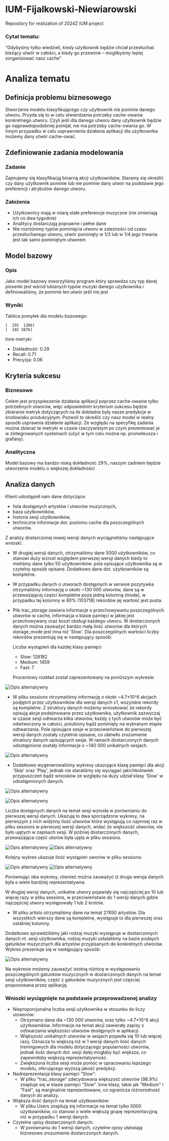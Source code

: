 # IUM-Fijalkowski-Niewiarowski
Repository for realization of 2024Z IUM project

### Cytat tematu:
“Gdybyśmy tylko wiedzieli, kiedy użytkownik będzie chciał przesłuchać bieżący utwór w całości, a kiedy go przewinie – moglibyśmy lepiej zorganizować nasz cache”

# Analiza tematu
## Definicja problemu biznesowego
Stworzenie modelu klasyfikującego czy użytkownik nie pominie danego utworu. Przyda się to w celu stwierdzenia potrzeby cache-owania konkretnego utworu. Czyli jeśli dla danego utworu dany użytkownik będzie go najprawdopodobniej pomijał, nie ma potrzeby cache-owania go. W innym przypadku w celu usprawnienia działania aplikacji dla użytkownika możemy dany utwór cache-ować.

## Zdefiniowanie zadania modelowania
### Zadanie
Zajmujemy się klasyfikacją binarną akcji użytkowników. Staramy się określić czy dany użytkownik pominie lub nie pominie dany utwór na podstawie jego preferencji i atrybutów danego utworu.
### Założenia
- Użytkownicy mają w miarę stałe preferencje muzyczne (nie zmieniają ich co dwa tygodnie)
- Analitycy dostarczają poprawne i pełne dane
- Nie rozróżnimy typów pominięcia utworu w zależności od czasu przesłuchanego utworu, utwór pominięty w  1/2 lub w 1/4 jego trwania jest tak samo pominiętym utworem

## Model bazowy
### Opis
Jako model bazowy stworzyliśmy program który sprawdza czy typ danej piosenki jest wśród lubianych typów muzyki danego użytkownika i definiowaliśmy, że pominie ten utwór jeśli nie jest
### Wyniki
Tablica pomyłek dla modelu bazowego:
```
[  255  1386]
[  102 3876]
```
Inne metryki:
- Dokładność: 0.29
- Recall: 0.71
- Precyzja: 0.06



## Kryteria sukcesu
### Biznesowe
Celem jest przyspieszenie działania aplikacji poprzez cache-owanie tylko potrzebnych utworów, więc odpowiednim kryterium sukcesu będzie zbieranie metryk dotyczących na ile dokładne były nasze predykcje w środowisku produkcyjnym. Pozwoli to określić czy nasz model w realny sposób usprawnia działanie aplikacji. Ze względu na specyfikę zadania można zbierać te metryki w czasie rzeczywistym po czym prezentować je w zintegrowanych systemach (użyć w tym celu można np. prometeusza i grafany).
### Analityczna
Model bazowy ma bardzo niską dokładność 29%, naszym zadniem będzie utworzenie modelu o większej dokładności

## Analiza danych
Klient udostępnił nam dane dotyczące:

- lista dostępnych artystów i utworów muzycznych,
- baza użytkowników,
- historia sesji użytkowników,
- techniczne informacje dot. poziomu cache dla poszczególnych utworów.

Z analizy dostarczonej nowej wersji danych wyciągneliśmy następujące wnioski:

- W drugiej wersji danych, otrzymaliśmy dane 5000 użytkowników, co stanowi duży wzrost względem pierwszej wersji danych kiedy to mieliśmy dane tylko 50 użytkowników. pola opisujące użytkownika są w czytelny sposób opisane. Dodatkowo dane dot. użytkowników są kompletne.
- W przypadku danych o utworach dostępnych w serwsie pozytywka otrzymaliśmy informację o około ~130 000 utworów, dane są w przeważającej części kompletne poza jedną kolumną (mode), w przypadku tej kolumny w 80% (103718) rekordów jej wartość jest pusta.
- Plik trac_storage zawiera informacje o przechowywaniu poszczególnych utworów w cache, informacja o klasie pamięci w jakiej jest przechowywany oraz koszt obsługi każdego utworu. W dostarczonych danych można zauważyć bardzo małą ilość utworów dla których storage_mode jest inna niż 'Slow'. Dla poszczególnych wartości liczby rekordów prezentują się w następujący sposób:

    Liczba wystąpień dla każdej klasy pamięci:
    - Slow: 128182
    - Medium: 1459
    - Fast: 7

    Procentowy rozkład został zaprezentowany na poniższym wykresie:

![Opis alternatywny](./reports/figures/v2/storage_mode.png)

- W pliku sessions otrzymaliśmy informację o około ~4.7*10^6 akcjach podjętch przez użytkowników dla wersji danych v1, wszytskie rekordy są kompletne. Z struktury danych możemy wnioskować że rekordy opisują akcje podejmowane przez użytkownika, użytkownik zazwyczaj w czasie sesji odtwarza kilka utworów, każdy z tych utworów może być odwtworzony w całości, polubiony bądź pominięty na wybranym etapie odtwarzania. Pola opisujące sesje w przeciwieństwie do pierwszej wersji danych zostały czytelnie opisane, co ułatwiło zrozumienie struktury danych opisujących sesje. W ramach dostarczonych danych udostępnione zostały informacje o ~140 000 unikalnych sesjach.

![Opis alternatywny](./reports/figures/v2/actions.png)

- Dodatkowo wygenerowaliśmy wykresy ukazujące klasę pamięci dla akcji 'Skip' oraz 'Play', jednak nie staraliśmy się wyciągać jakichkolowiek przypuszczeń bądź wniosków ze względu na duży udział klasy 'Slow' w udostępnionych danych.

![Opis alternatywny](./reports/figures/v1/PlaySession.png)

![Opis alternatywny](./reports/figures/v1/SkipSession.png)

Liczba dostępnych danych na temat sesji wzrosła w porównianiu do pierwszej wersji danych.
Ukazują to dwa sporządzone wykresy, na pierwszym z nich widzimy ilość utworów które wystąpują co najmniej raz w pliku sessions w pierwszej wersji danych, widać że większość utworów, nie było ujętych w zapisach sesji. W później dostarczonych danych, przeważająca część utorów była ujęta w pliku sessions.

![Opis alternatywny](./reports/figures/v1/tracks_occurrence.png)
![Opis alternatywny](./reports/figures/v2/tracks_occurrence.png)

Kolejny wykres ukazuje ilość wystąpień uworów w pliku sessions:

![Opis alternatywny](./reports/figures/v1/tracks_popularity.png)
![Opis alternatywny](./reports/figures/v2/tracks_popularity.png)

Porównując oba wykresy, również można zauważyć iż druga wersja danych była o wiele bardziej reprezentatywna.

W drugiej wersji danych, unikalne utwory pojawiały się najczęściej po 10 lub więcej razy w pliku sessions, w przeciwieństwie do 1 wersji danych gdzie najczęściej utwory występowały 1 lub 2 krotnie.

- W pliku artists otrzymaliśmy dane na temat 27650 artystów. Dla wszystkich wierszy dane są kompletne, występuje to dla pierwszej oraz ostatniej kolumny.

Dodatkowo sprawdziliśmy jaki rodzaj muzyki występuje w dostarczonych danych nt. sesji użytkownika, rodzaj muzyki ustalaliśmy na bazie podaych gatunków muzycznych dla artystów przypisanych do konkretnych utworów. Wykres prezentuje się w następujący sposób:

![Opis alternatywny](./reports/figures/v2/music_genres.png)

Na wykresie możemy zauważyć istotną różnicę w występowaniu poszczególnych gatunków muzycznych w dostarczonych danych na temat sesji użytkowników, część z gatunków muzycznych jest częściej proponowana przez aplikację.

### Wnioski wyciągnięte na podstawie przeprowadzonej analizy

- Nieproporcjonalna liczba sesji użytkownika w stosunku do liczy utoworów:
    - Otrzymano dane dla ~130 000 utworów, oraz tylko ~4.7*10^6 akcji użytkowników. Informacje na temat akcji zawierały zapisy z odtwarzania większości utworów dostępnych w aplikacji.
    - Większość unikalnych utworów w sesjach pojawiła się 10 lub więcej razy. Oznacza to większą niż w 1 wersji danych ilość danych treningowych dla modelu dotyczącego popularności utworów, jednak ilość danych dot. sesji dalej mogłaby być większa, co zapewniłoby większą reprezentatywność.
    - Zwiększona liczba sesji może pomóc w opracowaniu lepszego modelu, oferującego wyższą jakość predykcji.
- Nadreprezentacja klasy pamięci "Slow":
    - W pliku "trac_storage" zdecydowana większość utworów (98.9%) znajduje się w klasie pamięci "Slow". Inne klasy, takie jak "Medium" i "Fast", są marginalnie reprezentowane, co ogranicza różnorodność danych do analizy.
- Większa ilość danych na temat użytkowników:
    - W pliku Users znajdują się informacje na temat tylko 5000 użytkowników, co stanowi o wiele większą grupę reprezentacyjną niż w przypadku 1 wersji danych.
- Czytelne opisy dostarczonych danych:
    - W porównaniu do 1 wersji danych, czytelne opisy ułatwiają biznesowe zrozumienie dostarczonych danych.